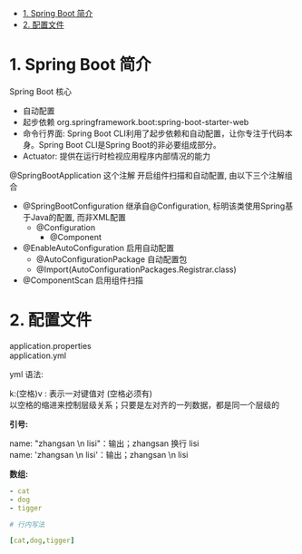 - [1. Spring Boot 简介](#1-spring-boot-简介)
- [2. 配置文件](#2-配置文件)


# 1. Spring Boot 简介

Spring Boot 核心

- 自动配置
- 起步依赖 org.springframework.boot:spring-boot-starter-web
- 命令行界面: Spring Boot CLI利用了起步依赖和自动配置，让你专注于代码本身。Spring Boot CLI是Spring Boot的非必要组成部分。
- Actuator: 提供在运行时检视应用程序内部情况的能力


@SpringBootApplication 这个注解 开启组件扫描和自动配置, 由以下三个注解组合
    
- @SpringBootConfiguration 继承自@Configuration, 标明该类使用Spring基于Java的配置, 而非XML配置
    - @Configuration
        - @Component
- @EnableAutoConfiguration 启用自动配置
    - @AutoConfigurationPackage 自动配置包 
    - @Import(AutoConfigurationPackages.Registrar.class)
- @ComponentScan 启用组件扫描


# 2. 配置文件

application.properties  
application.yml

yml 语法:

k:(空格)v : 表示一对键值对 (空格必须有)  
以空格的缩进来控制层级关系；只要是左对齐的一列数据，都是同一个层级的


**引号:**

name: "zhangsan \n lisi"：输出；zhangsan 换行 lisi  
name: 'zhangsan \n lisi'：输出；zhangsan \n lisi

**数组:**

```yaml
- cat
- dog
- tigger

# 行内写法

[cat,dog,tigger]

```
